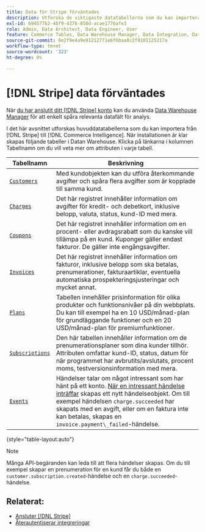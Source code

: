 ```yaml
---
title: Data för Stripe förväntades
description: Utforska de viktigaste datatabellerna som du kan importera från Stripe till Commerce Intelligence.
exl-id: 694577b2-48f9-4376-850d-acae1776afe3
role: Admin, Data Architect, Data Engineer, User
feature: Commerce Tables, Data Warehouse Manager, Data Integration, Data Import/Export
source-git-commit: 6e2f9e4a9e91212771e6f6baa8c2f8101125217a
workflow-type: tm+mt
source-wordcount: '323'
ht-degree: 0%

---
```


# [!DNL Stripe] data förväntades

När [du har anslutit ditt [!DNL Stripe] konto](../integrations/stripe.md) kan du använda [Data Warehouse Manager](../../../data-analyst/data-warehouse-mgr/tour-dwm.md) för att enkelt spåra relevanta datafält för analys.

I det här avsnittet utforskas huvuddatatabellerna som du kan importera från [!DNL Stripe] till [!DNL Commerce Intelligence]. När installationen är klar skapas följande tabeller i Datan Warehouse. Klicka på länkarna i kolumnen Tabellnamn om du vill veta mer om attributen i varje tabell.

| **Tabellnamn** | **Beskrivning** |
|-----|-----|
| [`Customers`](https://stripe.com/docs/sources/customers) | Med kundobjekten kan du utföra återkommande avgifter och spåra flera avgifter som är kopplade till samma kund. |
| [`Charges`](https://stripe.com/docs/payments/payment-intents/migration/charges) | Det här registret innehåller information om avgifter för kredit- och debetkort, inklusive belopp, valuta, status, kund-ID med mera. |
| [`Coupons`](https://stripe.com/docs/api/coupons/object) | Det här registret innehåller information om en procent- eller avdragsrabatt som du kanske vill tillämpa på en kund. Kuponger gäller endast fakturor. De gäller inte engångsavgifter. |
| [`Invoices`](https://stripe.com/docs/billing/migration/invoice-states) | Det här registret innehåller information om fakturor, inklusive belopp som ska betalas, prenumerationer, fakturaartiklar, eventuella automatiska prospekteringsjusteringar och mycket annat. |
| [`Plans`](https://stripe.com/docs/api/plans/object) | Tabellen innehåller prisinformation för olika produkter och funktionsnivåer på din webbplats. Du kan till exempel ha en 10 USD/månad-plan för grundläggande funktioner och en 20 USD/månad-plan för premiumfunktioner. |
| [`Subscriptions`](https://stripe.com/docs/api/subscriptions/object) | Den här tabellen innehåller information om de prenumerationsplaner som dina kunder tillhör. Attributen omfattar kund-ID, status, datum för när programmet har avbrutits/avslutats, procent moms, testversionsinformation med mera. |
| [`Events`](https://stripe.com/docs/development/dashboard/events) | Händelser talar om något intressant som har hänt på ett konto. [När en intressant händelse inträffar](https://stripe.com/docs/api/events/types) skapas ett nytt händelseobjekt. Om till exempel händelsen `charge.succeeded` har skapats med en avgift, eller om en faktura inte kan betalas, skapas en `invoice.payment\_failed`-händelse. |

{style="table-layout:auto"}

>[!NOTE]
>
>Många API-begäranden kan leda till att flera händelser skapas. Om du till exempel skapar en prenumeration för en kund får du både en `customer.subscription.created`-händelse och en `charge.succeeded`-händelse.

## Relaterat:

* [Ansluter  [!DNL Stripe]](../integrations/stripe.md)
* [Återautentiserar integreringar](https://experienceleague.adobe.com/docs/commerce-knowledge-base/kb/how-to/mbi-reauthenticating-integrations.html?lang=sv-SE)
